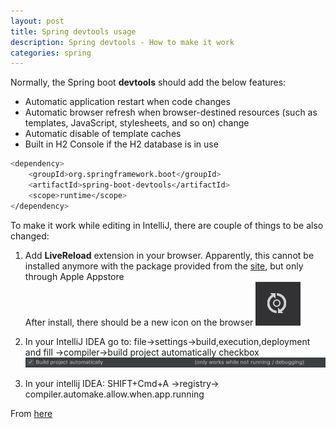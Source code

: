 ```yaml
---
layout: post
title: Spring devtools usage
description: Spring devtools - How to make it work
categories: spring
---
```


Normally, the Spring boot **devtools** should add the below features:
- Automatic application restart when code changes  
- Automatic browser refresh when browser-destined resources (such as templates, JavaScript, stylesheets, and so on) change  
- Automatic disable of template caches  
- Built in H2 Console if the H2 database is in use  

~~~ bash
<dependency>
	<groupId>org.springframework.boot</groupId>
	<artifactId>spring-boot-devtools</artifactId>
	<scope>runtime</scope>
</dependency>
~~~      

To make it work while editing in IntelliJ, there are couple of things to be also changed:
1. Add **LiveReload** extension in your browser. Apparently, this cannot be installed anymore with the package provided from the [site](http://livereload.com/extensions/), but only through Apple Appstore  
After install, there should be a new icon on the browser
![Liveramp](/assets/images/liveramp.jpg)

2. In your IntelliJ IDEA go to: file->settings->build,execution,deployment and fill ->compiler->build project automatically checkbox
![IntelliJ](/assets/images/intellij-build-auto.jpg)

3. In your intellij IDEA: SHIFT+Cmd+A ->registry-> compiler.automake.allow.when.app.running

From [here](https://stackoverflow.com/questions/33869606/intellij-15-springboot-devtools-livereload-not-working)
